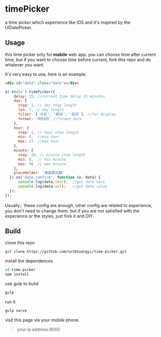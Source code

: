 # timePicker
a time picker which experience like IOS and it's inspired by the UIDatePicker.

## Usage ##

this time picker only for **mobile** web app. 
you can choose time after current time,  but if you want to choose time before current,  fork this repo and do whatever you want.

 It's very easy to use, here is an example.

```html
<div id="date" class="date"></div>
```
```javascript
$('#date').timePicker({
    delay: 15, //current time delay 15 minutes
    day: { 
      step: 1, // day step length
      len: 7, // day length
      filter: ['今天', '明天', '后天'], //for display 
      format: 'M月d日' //format date
    },
    hour: { 
      step: 1, // hour step length
      min: 0,  //min hour
      max: 23  //max hour
    },
    minute: {
      step: 10, // minute step length
      min: 0,  // min minute
      max: 50  // max minute
    }，
    placeHolder: '请选择日期'
  }).on('date.confirm', function (e, data) {
      console.log(data.text);  //get date text
      console.log(data.val);   //get date value
  });
});
```
Usually，these config are enough,  other config are related to experience, you don't need to change them.  but if you are not satisfied with the experience or the styles,  just fork it and DIY. 

## Build ##

clone this repo
```bash
git clone https://github.com/ustbhuangyi/time-picker.git
```
install the dependences
```bash
cd time-picker
npm install
```
use gulp to build
```bash
gulp
```
run it 
```bash
gulp serve
```
visit this page via your mobile phone.

> your ip address:9000